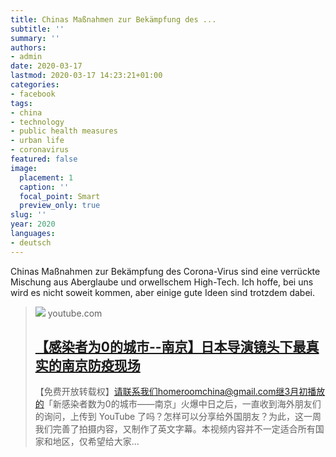 ```yaml
---
title: Chinas Maßnahmen zur Bekämpfung des ...
subtitle: ''
summary: ''
authors:
- admin
date: 2020-03-17
lastmod: 2020-03-17 14:23:21+01:00
categories:
- facebook
tags:
- china
- technology
- public health measures
- urban life
- coronavirus
featured: false
image:
  placement: 1
  caption: ''
  focal_point: Smart
  preview_only: true
slug: ''
year: 2020
languages:
- deutsch
---
```


Chinas Maßnahmen zur Bekämpfung des Corona-Virus sind eine verrückte Mischung aus Aberglaube und orwellschem High-Tech. Ich hoffe, bei uns wird es nicht soweit kommen, aber einige gute Ideen sind trotzdem dabei.
> [![](https://i.ytimg.com/vi/YfsdJGj3-jM/hqdefault.jpg)](https://www.youtube.com/watch?v=YfsdJGj3-jM)
> youtube.com
> ## [【感染者为0的城市--南京】日本导演镜头下最真实的南京防疫现场](https://www.youtube.com/watch?v=YfsdJGj3-jM)
>
>【免费开放转载权】请联系我们homeroomchina@gmail.com继3月初播放的「新感染者数为0的城市——南京」火爆中日之后，一直收到海外朋友们的询问，上传到 YouTube 了吗？怎样可以分享给外国朋友？为此，这一周我们完善了拍摄内容，又制作了英文字幕。本视频内容并不一定适合所有国家和地区，仅希望给大家...